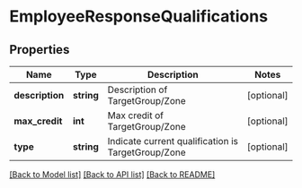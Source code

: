# EmployeeResponseQualifications

## Properties
Name | Type | Description | Notes
------------ | ------------- | ------------- | -------------
**description** | **string** | Description of TargetGroup/Zone | [optional] 
**max_credit** | **int** | Max credit of TargetGroup/Zone | [optional] 
**type** | **string** | Indicate current qualification is TargetGroup/Zone | [optional] 

[[Back to Model list]](../README.md#documentation-for-models) [[Back to API list]](../README.md#documentation-for-api-endpoints) [[Back to README]](../README.md)


